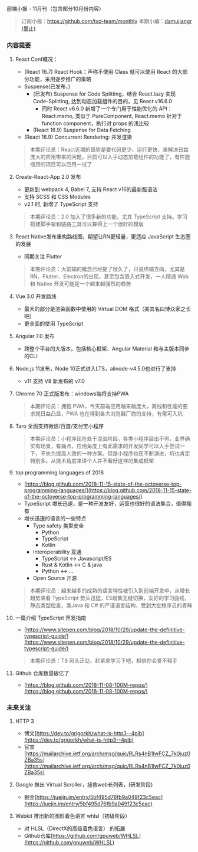 前端小报 - 11月刊（包含部分10月份内容）

> 订阅小报：https://github.com/txd-team/monthly
> 本期小编：[damujiangr (墨止) ](https://github.com/damujiangr)

### 内容提要
1. React Conf概况：
    + (React 16.7) React Hook：声称不使用 Class 就可以使用 React 的大部分功能，采用逐步推广的策略
    + Suspense(已发布，)
        + (已发布) Suspense for Code Splitting，结合 React.lazy 实现 Code-Splitting, 达到动态加载组件的目的，见 React v16.6.0
            - 同时 React v6.6.0 新增了一个专门用于性能优化的 API：React.memo, 类似于 PureComponent, React.memo 针对于 function component，执行对 props 的浅比较
        + (React 16.9) Suspense for Data Fetching
    + (React 16.9) Concurrent Rendering: 并发渲染
    > 本期评论员：React近期的趋势是要代码更少、运行更快，来解决日益庞大的应用带来的问题，目前可以入手动态加载组件的功能了，有性能瓶颈的项目可以应用一试了

1. Create-React-App 2.0 发布
    + 更新到 webpack 4, Babel 7, 支持 React v16的最新版语法
    + 支持 SCSS 和 CSS Modules
    + v2.1 时, 新增了 TypeScript 支持
    > 本期评论员：2.0 加入了很多新的功能，尤其 TypeScript 支持。学习搭建脚手架和链路工具可以算得上一个很好的模版

1. React Native发布重构路线图，期望让RN更轻量，更适应 JavaScript 生态圈的发展
    + 同期关注 Flutter
    > 本期评论员：大前端的概念已经提了很久了，只说终端方向，尤其是RN、Flutter、Electron的出现，甚至包含嵌入式开发，一人精通 Web 和 Native 开发可能是一个越来越强烈的趋势

1. Vue 3.0 开发路线
    + 最大的部分是渲染函数中使用的 Virtual DOM 格式（美其名曰博众家之长吧）
    + 更全面的使用 TypeScript

1. Angular 7.0 发布
    + 跨整个平台的大版本，包括核心框架、Angular Material 和与主版本同步的CLI

1. Node.js 11发布，Node 10正式进入LTS，alinode-v4.5.0也进行了支持
    + v11 支持 V8 新发布的 v7.0

1. Chrome 70 正式版发布：windows端将支持PWA
    > 本期评论员：拥抱 PWA，今天前端应用越来越庞大，离线和性能的要求就日益凸显，PWA 也在得到各大浏览器厂商的支持，有需可入坑

1. Taro 全面支持微信/百度/支付宝小程序
    > 本期评论员：小程序现在处于混战阶段，各类小程序层出不穷，业界确实有场景，有痛点，应用角度上有此需求的开发同学可以入手尝试一下，不失为提高人效的一种方案。但是小程序也在不断演进，坑也肯定特别多。从技术角度来讲个人并不看好这样的集成框架

1. top programming languages of 2018
    + [https://blog.github.com/2018-11-15-state-of-the-octoverse-top-programming-languages/](https://blog.github.com/2018-11-15-state-of-the-octoverse-top-programming-languages/)
    + TypeScript 增长迅速，是一种开发友好，运营也很好的语法集合，值得拥有
    + 增长迅速的语言的一些特点
        - Type safety 类型安全
            * Python
            * TypeScript
            * Kotlin
        - Interoperability 互通
            * TypeScript <-> Javascript/ES
            * Rust & Kotlin <-> C & java
            * Python <-> ...
        - Open Source 开源
    > 本期评论员：越来越多的成熟的语言特性被引入到前端开发中，从增长趋势来看 TypeScript 势头迅猛，ES超集无缝切换，友好的学习曲线，静态类型检查，类Java 和 C# 的严谨语言结构，受到大批程序员的青睐

1. 一篇介绍 TypeScript 开发指南
    + [https://www.sitepen.com/blog/2018/10/29/update-the-definitive-typescript-guide/](https://www.sitepen.com/blog/2018/10/29/update-the-definitive-typescript-guide/)
    > 本期评论员：TS 风头正劲，赶紧来学习下吧，相信你会爱不释手

1. Github 仓库数量破亿了
    + [https://blog.github.com/2018-11-08-100M-repos/](https://blog.github.com/2018-11-08-100M-repos/)

### 未来关注
1. HTTP 3 
    + 博文[https://dev.to/grigorkh/what-is-http3--4pib](https://dev.to/grigorkh/what-is-http3--4pib)
    + 官宣[https://mailarchive.ietf.org/arch/msg/quic/RLRs4nB1lwFCZ_7k0iuz0ZBa35s](https://mailarchive.ietf.org/arch/msg/quic/RLRs4nB1lwFCZ_7k0iuz0ZBa35s)

1. Google 推出 Virtual Scroller，拯救web长列表，(研发阶段)
    + 掘金[https://juejin.im/entry/5bf495d76fb9a049f23c5eac](https://juejin.im/entry/5bf495d76fb9a049f23c5eac)

1. Webkit 推出新的图形着色语言 whlsl（初级阶段）
    + 对 HLSL（DirectX的高级着色语言） 的拓展
    + Github仓库[https://github.com/gpuweb/WHLSL](https://github.com/gpuweb/WHLSL)
